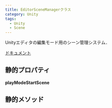 ```yaml
---
title: EditorSceneManagerクラス
category: Unity
tags:
  - Unity
  - Scene
---
```


Unityエディタの編集モード用のシーン管理システム．


[ドキュメント](https://docs.unity3d.com/ScriptReference/SceneManagement.EditorSceneManager.html)



## 静的プロパティ


#### playModeStartScene



## 静的メソッド



